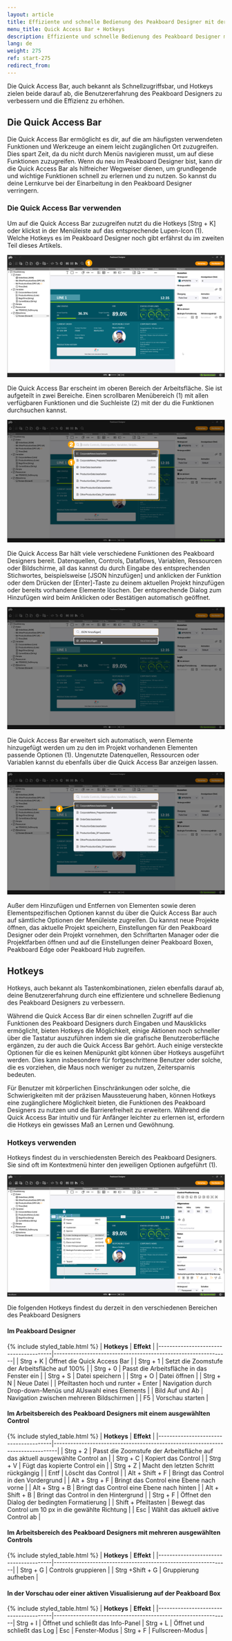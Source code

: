 ```yaml
---
layout: article
title: Effiziente und schnelle Bedienung des Peakboard Designer mit der Quick Access Bar und Hotkeys
menu_title: Quick Access Bar + Hotkeys
description: Effiziente und schnelle Bedienung des Peakboard Designer mit der Quick Access Bar und Hotkeys
lang: de
weight: 275
ref: start-275
redirect_from:
---
```


Die Quick Access Bar, auch bekannt als Schnellzugriffsbar, und Hotkeys zielen beide darauf ab, die Benutzererfahrung des Peakboard Designers zu verbessern und die Effizienz zu erhöhen.

## Die Quick Access Bar

Die Quick Access Bar ermöglicht es dir, auf die am häufigsten verwendeten Funktionen und Werkzeuge an einem leicht zugänglichen Ort zuzugreifen. Dies spart Zeit, da du nicht durch Menüs navigieren musst, um auf diese Funktionen zuzugreifen.
Wenn du neu im Peakboard Designer bist, kann dir die Quick Access Bar als hilfreicher Wegweiser dienen, um grundlegende und wichtige Funktionen schnell zu erlernen und zu nutzen. So kannst du deine Lernkurve bei der Einarbeitung in den Peakboard Designer verringern.

### Die Quick Access Bar verwenden

Um auf die Quick Access Bar zuzugreifen nutzt du die Hotkeys [Strg + K] oder klickst in der Menüleiste auf das entsprechende Lupen-Icon (1). Welche Hotkeys es im Peakboard Designer noch gibt erfährst du im zweiten Teil dieses Artikels.

![Quick Access Bar öffnen](/assets/images/get_started/de_quick-access-01.png)

Die Quick Access Bar erscheint im oberen Bereich der Arbeitsfläche. Sie ist aufgeteilt in zwei Bereiche. Einen scrollbaren Menübereich (1) mit allen verfügbaren Funktionen und die Suchleiste (2) mit der du die Funktionen durchsuchen kannst.

![Quick Access Bar](/assets/images/get_started/de_quick-access-02.png)

Die Quick Access Bar hält viele verschiedene Funktionen des Peakboard Designers bereit.
Datenquellen, Controls, Dataflows, Variablen, Ressourcen oder Bildschirme, all das kannst du durch Eingabe des entsprechenden Stichwortes, beispielsweise [JSON hinzufügen] und anklicken der Funktion oder dem Drücken der [Enter]-Taste zu deinem aktuellen Projekt hinzufügen oder bereits vorhandene Elemente löschen. Der entsprechende Dialog zum Hinzufügen wird beim Anklicken oder Bestätigen automatisch geöffnet.

![Datenquelle hinzufügen](/assets/images/get_started/de_quick-access-03.png)

Die Quick Access Bar erweitert sich automatisch, wenn Elemente hinzugefügt werden um zu den im Projekt vorhandenen Elementen passende Optionen (1). Ungenutzte Datenquellen, Ressourcen oder Variablen kannst du ebenfalls über die Quick Access Bar anzeigen lassen.

![Elementspezifische Optionen](/assets/images/get_started/de_quick-access-04.png)

Außer dem Hinzufügen und Entfernen von Elementen sowie deren Elementspezifischen Optionen kannst du über die Quick Access Bar auch auf sämtliche Optionen der Menüleiste zugreifen. Du kannst neue Projekte öffnen, das aktuelle Projekt speichern, Einstellungen für den Peakboard Designer oder dein Projekt vornehmen, den Schriftarten Manager oder die Projektfarben öffnen und auf die Einstellungen deiner Peakboard Boxen, Peakboard Edge oder Peakboard Hub zugreifen.

## Hotkeys

Hotkeys, auch bekannt als Tastenkombinationen, zielen ebenfalls darauf ab, deine Benutzererfahrung durch eine effizientere und schnellere Bedienung des Peakboard Designers zu verbessern.

Während die Quick Access Bar dir einen schnellen Zugriff auf die Funktionen des Peakboard Designers durch Eingaben und Mausklicks ermöglicht, bieten Hotkeys die Möglichkeit, einige Aktionen noch schneller über die Tastatur auszuführen indem sie die grafische Benutzeroberfläche ergänzen, zu der auch die Quick Access Bar gehört. Auch einige versteckte Optionen für die es keinen Menüpunkt gibt können über Hotkeys ausgeführt werden. Dies kann insbesondere für fortgeschrittene Benutzer oder solche, die es vorziehen, die Maus noch weniger zu nutzen, Zeitersparnis bedeuten.

Für Benutzer mit körperlichen Einschränkungen oder solche, die Schwierigkeiten mit der präzisen Maussteuerung haben, können Hotkeys eine zugänglichere Möglichkeit bieten, die Funktionen des Peakboard Designers zu nutzen und die Barrierefreiheit zu erweitern.
Während die Quick Access Bar intuitiv und für Anfänger leichter zu erlernen ist, erfordern die Hotkeys ein gewisses Maß an Lernen und Gewöhnung.

### Hotkeys verwenden

Hotkeys findest du in verschiedensten Bereich des Peakboard Designers. Sie sind oft im Kontextmenü hinter den jeweiligen Optionen aufgeführt (1).

![Hotkeys](/assets/images/get_started/de_hotkeys-01.png)

Die folgenden Hotkeys findest du derzeit in den verschiedenen Bereichen des Peakboard Designers

#### Im Peakboard Designer

{% include styled_table.html %}
| **Hotkeys**                           | **Effekt**                                                    |
|---------------------------------------|---------------------------------------------------------------|
| Strg + K                              | Öffnet die Quick Access Bar                                   |
| Strg + 1                              | Setzt die Zoomstufe der Arbeitsfläche auf 100%                |
| Strg + 0                              | Passt die Arbeitsfläche in das Fenster ein                    |
| Strg + S                              | Datei speichern                                               |
| Strg + O                              | Datei öffnen                                                  |
| Strg + N                              | Neue Datei                                                    |
| Pfeiltasten hoch und runter + Enter   | Navigation durch Drop-down-Menüs und AUswahl eines Elements   |
| Bild Auf und Ab                       | Navigation zwischen mehreren Bildschirmen                     |
| F5                                    | Vorschau starten                                              |

#### Im Arbeitsbereich des Peakboard Designers mit einem ausgewählten Control

{% include styled_table.html %}
| **Hotkeys**                           | **Effekt**                                                                    |
|---------------------------------------|-------------------------------------------------------------------------------|
| Strg + 2                              | Passt die Zoomstufe der Arbeitsfläche auf das aktuell ausgewählte Control an  |
| Strg + C                              | Kopiert das Control                                                           |
| Strg + V                              | Fügt das kopierte Control ein                                                 |
| Strg + Z                              | Macht den letzten Schritt rückgängig                                          |
| Entf                                  | Löscht das Control                                                            |
| Alt + Shift + F                       | Bringt das Control in den Vordergrund                                         |
| Alt + Strg + F                        | Bringt das Control eine Ebene nach vorne                                      |
| Alt + Strg + B                        | Bringt das Control eine Ebene nach hinten                                     |
| Alt + Shift + B                       | Bringt das Control in den Hintergrund                                         |
| Strg + F                              | Öffnet den Dialog der bedingten Formatierung                                  |
| Shift + Pfeiltasten                   | Bewegt das Control um 10 px in die gewählte Richtung                          |
| Esc                                   | Wählt das aktuell aktive Control ab                                           |

#### Im Arbeitsbereich des Peakboard Designers mit mehreren ausgewählten Controls

{% include styled_table.html %}
| **Hotkeys**                           | **Effekt**                                                    |
|---------------------------------------|---------------------------------------------------------------|
| Strg + G                              | Controls gruppieren                                           |
| Strg +Shift + G                       | Gruppierung aufheben                                          |

#### In der Vorschau oder einer aktiven Visualisierung auf der Peakboard Box

{% include styled_table.html %}
| **Hotkeys**                           | **Effekt**                                                    |
|---------------------------------------|---------------------------------------------------------------|
Strg + I                                | Öffnet und schließt das Info-Panel                            |
Strg + L                                | Öffnet und schließt das Log                                   |
Esc                                     | Fenster-Modus                                                 |
Strg + F                                | Fullscreen-Modus                                              |
